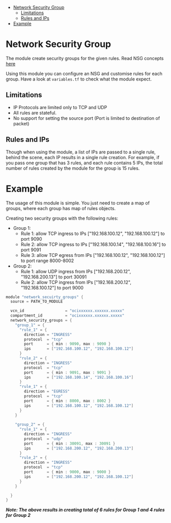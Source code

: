 - [Network Security Group](#network-security-group)
  - [Limitations](#limitations)
  - [Rules and IPs](#rules-and-ips)
- [Example](#example)

# Network Security Group
The module create security groups for the given rules. Read NSG concepts [here](https://docs.oracle.com/en-us/iaas/Content/Network/Concepts/networksecuritygroups.htm)

Using this module you can configure an NSG and customise rules for each group. Have a look at `variables.tf` to check what the module expect.

## Limitations
* IP Protocols are limited only to TCP and UDP
* All rules are stateful.
* No support for setting the source port (Port is limited to destination of packet)

## Rules and IPs
Though when using the module, a list of IPs are passed to a single rule, behind the scene, each IP results in a single rule creation. For example,
if you pass one group that has 3 rules, and each rule contains 5 IPs, the total number of rules created by the module for the group is 15 rules.

# Example
The usage of this module is simple. You just need to create a map of groups, where each group has map of rules objects.

Creating two security groups with the following rules:
* Group 1:
  * Rule 1: allow TCP ingress to IPs ["192.168.100.12", "192.168.100.12"] to port 9090
  * Rule 2: allow TCP ingress to IPs ["192.168.100.14", "192.168.100.16"] to port 9091
  * Rule 3: allow TCP egress from IPs ["192.168.100.12", "192.168.100.12"] to port range 8000-8002
* Group 2:
  * Rule 1: allow UDP ingress from IPs ["192.168.200.12", "192.168.200.13"] to port 30091
  * Rule 2: allow TCP ingress from IPs ["192.168.200.12", "192.168.100.12"] to port 9000

```h
module "network_secuirty_groups" {
  source = PATH_TO_MODULE

  vcn_id                  = "ocixxxxxx.xxxxxx.xxxxx"
  compartment_id          = "ocixxxxxx.xxxxxx.xxxxx"
  network_security_groups = {
    "group_1" = {
      "rule_1" = {
        direction = "INGRESS"
        protocol  = "tcp"
        port      = { min : 9090, max : 9090 }
        ips       = ["192.168.100.12", "192.168.100.12"]
      }
      "rule_2" = {
        direction = "INGRESS"
        protocol  = "tcp"
        port      = { min : 9091, max : 9091 }
        ips       = ["192.168.100.14", "192.168.100.16"]
      }
      "rule_1" = {
        direction = "EGRESS"
        protocol  = "tcp"
        port      = { min : 8000, max : 8002 }
        ips       = ["192.168.100.12", "192.168.100.12"]
      }
    }
    
    "group_2" = {
      "rule_1" = {
        direction = "INGRESS"
        protocol  = "udp"
        port      = { min : 30091, max : 30091 }
        ips       = ["192.168.200.12", "192.168.200.13"]
      }
      "rule_2" = {
        direction = "INGRESS"
        protocol  = "tcp"
        port      = { min : 9000, max : 9000 }
        ips       = ["192.168.200.12", "192.168.100.12"]
      }
    }

  }
}    
```

***Note: The above results in creating total of 6 rules for Group 1 and 4 rules for Group 2***
